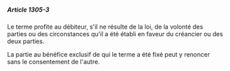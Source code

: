 ##### Article 1305-3

Le terme profite au débiteur, s'il ne résulte de la loi, de la volonté des parties ou des circonstances qu'il a été établi en faveur du créancier ou des deux parties.

La partie au bénéfice exclusif de qui le terme a été fixé peut y renoncer sans le consentement de l'autre.

